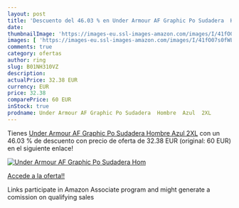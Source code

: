 ```yaml
---
layout: post
title: 'Descuento del 46.03 % en Under Armour AF Graphic Po Sudadera  Hom'
date: 
thumbnailImage: 'https://images-eu.ssl-images-amazon.com/images/I/41fO07s0fWL._SL200_.jpg'
images: [ 'https://images-eu.ssl-images-amazon.com/images/I/41fO07s0fWL._SL200_.jpg' ]
comments: true
category: ofertas
author: ring
slug: B01NH310VZ
description:
actualPrice: 32.38 EUR
currency: EUR
price: 32.38
comparePrice: 60 EUR
inStock: true
prodname: Under Armour AF Graphic Po Sudadera  Hombre  Azul  2XL
---
```


Tienes [Under Armour AF Graphic Po Sudadera  Hombre  Azul  2XL](https://www.amazon.es/dp/B01NH310VZ/?tag=tolees-21) con un 46.03 % de descuento con precio de oferta de 32.38 EUR (original: 60 EUR) en el siguiente enlace!

[![Under Armour AF Graphic Po Sudadera  Hom](https://images-eu.ssl-images-amazon.com/images/I/41fO07s0fWL._SL200_.jpg)](https://www.amazon.es/dp/B01NH310VZ/?tag=tolees-21)

[Accede a la oferta!!](https://www.amazon.es/dp/B01NH310VZ/?tag=tolees-21)

Links participate in Amazon Associate program and might generate a comission on qualifying sales


